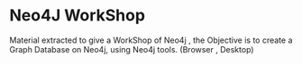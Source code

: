 # Neo4J WorkShop
Material extracted to give a WorkShop of Neo4j , the Objective is to create a Graph Database on Neo4j, using Neo4j tools. (Browser , Desktop)


